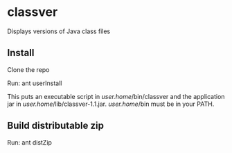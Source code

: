 # classver
Displays versions of Java class files

## Install
Clone the repo

Run: ant userInstall

This puts an executable script in *user.home*/bin/classver and the application jar in *user.home*/lib/classver-1.1.jar.
*user.home*/bin must be in your PATH.

## Build distributable zip
Run: ant distZip


